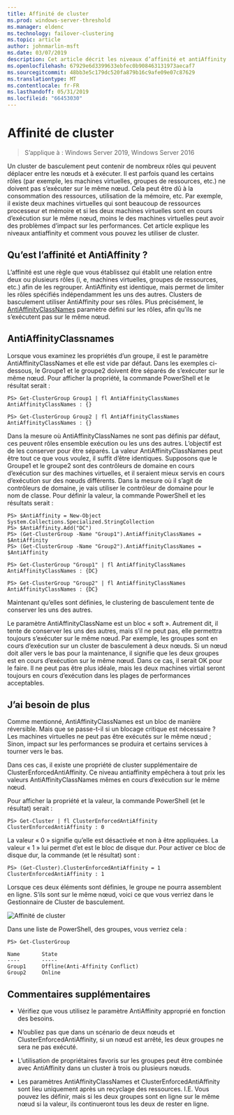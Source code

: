```yaml
---
title: Affinité de cluster
ms.prod: windows-server-threshold
ms.manager: eldenc
ms.technology: failover-clustering
ms.topic: article
author: johnmarlin-msft
ms.date: 03/07/2019
description: Cet article décrit les niveaux d’affinité et antiAffinity de cluster de basculement
ms.openlocfilehash: 67929e6d3399633ebfec0b908463131973aecaf7
ms.sourcegitcommit: 48bb3e5c179dc520fa879b16c9afe09e07c87629
ms.translationtype: MT
ms.contentlocale: fr-FR
ms.lasthandoff: 05/31/2019
ms.locfileid: "66453030"
---
```

# <a name="cluster-affinity"></a>Affinité de cluster

> S’applique à : Windows Server 2019, Windows Server 2016

Un cluster de basculement peut contenir de nombreux rôles qui peuvent déplacer entre les nœuds et à exécuter.  Il est parfois quand les certains rôles (par exemple, les machines virtuelles, groupes de ressources, etc.) ne doivent pas s’exécuter sur le même nœud.  Cela peut être dû à la consommation des ressources, utilisation de la mémoire, etc.  Par exemple, il existe deux machines virtuelles qui sont beaucoup de ressources processeur et mémoire et si les deux machines virtuelles sont en cours d’exécution sur le même nœud, moins le des machines virtuelles peut avoir des problèmes d’impact sur les performances.  Cet article explique les niveaux antiaffinity et comment vous pouvez les utiliser de cluster.

## <a name="what-is-affinity-and-antiaffinity"></a>Qu’est l’affinité et AntiAffinity ?

L’affinité est une règle que vous établissez qui établit une relation entre deux ou plusieurs rôles (i, e, machines virtuelles, groupes de ressources, etc.) afin de les regrouper.  AntiAffinity est identique, mais permet de limiter les rôles spécifiés indépendamment les uns des autres.  Clusters de basculement utiliser AntiAffinity pour ses rôles.  Plus précisément, le [AntiAffinityClassNames](https://docs.microsoft.com/previous-versions/windows/desktop/mscs/groups-antiaffinityclassnames) paramètre défini sur les rôles, afin qu’ils ne s’exécutent pas sur le même nœud.  

## <a name="antiaffinityclassnames"></a>AntiAffinityClassnames

Lorsque vous examinez les propriétés d’un groupe, il est le paramètre AntiAffinityClassNames et elle est vide par défaut.  Dans les exemples ci-dessous, le Groupe1 et le groupe2 doivent être séparés de s’exécuter sur le même nœud.  Pour afficher la propriété, la commande PowerShell et le résultat serait :

    PS> Get-ClusterGroup Group1 | fl AntiAffinityClassNames
    AntiAffinityClassNames : {}

    PS> Get-ClusterGroup Group2 | fl AntiAffinityClassNames
    AntiAffinityClassNames : {}

Dans la mesure où AntiAffinityClassNames ne sont pas définis par défaut, ces peuvent rôles ensemble exécution ou les uns des autres.  L’objectif est de les conserver pour être séparés.  La valeur AntiAffinityClassNames peut être tout ce que vous voulez, il suffit d’être identiques.  Supposons que le Groupe1 et le groupe2 sont des contrôleurs de domaine en cours d’exécution sur des machines virtuelles, et il seraient mieux servis en cours d’exécution sur des nœuds différents.  Dans la mesure où il s’agit de contrôleurs de domaine, je vais utiliser le contrôleur de domaine pour le nom de classe.  Pour définir la valeur, la commande PowerShell et les résultats serait :

    PS> $AntiAffinity = New-Object System.Collections.Specialized.StringCollection
    PS> $AntiAffinity.Add("DC")
    PS> (Get-ClusterGroup -Name "Group1").AntiAffinityClassNames = $AntiAffinity
    PS> (Get-ClusterGroup -Name "Group2").AntiAffinityClassNames = $AntiAffinity

    PS> Get-ClusterGroup "Group1" | fl AntiAffinityClassNames
    AntiAffinityClassNames : {DC}

    PS> Get-ClusterGroup "Group2" | fl AntiAffinityClassNames
    AntiAffinityClassNames : {DC}

Maintenant qu’elles sont définies, le clustering de basculement tente de conserver les uns des autres.  

Le paramètre AntiAffinityClassName est un bloc « soft ».  Autrement dit, il tente de conserver les uns des autres, mais s’il ne peut pas, elle permettra toujours s’exécuter sur le même nœud.  Par exemple, les groupes sont en cours d’exécution sur un cluster de basculement à deux nœuds.  Si un nœud doit aller vers le bas pour la maintenance, il signifie que les deux groupes est en cours d’exécution sur le même nœud.  Dans ce cas, il serait OK pour le faire.  Il ne peut pas être plus idéale, mais les deux machines virtial seront toujours en cours d’exécution dans les plages de performances acceptables.

## <a name="i-need-more"></a>J’ai besoin de plus

Comme mentionné, AntiAffinityClassNames est un bloc de manière réversible.  Mais que se passe-t-il si un blocage critique est nécessaire ?  Les machines virtuelles ne peut pas être exécutés sur le même nœud ; Sinon, impact sur les performances se produira et certains services à tourner vers le bas.

Dans ces cas, il existe une propriété de cluster supplémentaire de ClusterEnforcedAntiAffinity.  Ce niveau antiaffinity empêchera à tout prix les valeurs AntiAffinityClassNames mêmes en cours d’exécution sur le même nœud.

Pour afficher la propriété et la valeur, la commande PowerShell (et le résultat) serait :

    PS> Get-Cluster | fl ClusterEnforcedAntiAffinity
    ClusterEnforcedAntiAffinity : 0

La valeur « 0 » signifie qu’elle est désactivée et non à être appliquées.  La valeur « 1 » lui permet d’et est le bloc de disque dur.  Pour activer ce bloc de disque dur, la commande (et le résultat) sont :

    PS> (Get-Cluster).ClusterEnforcedAntiAffinity = 1
    ClusterEnforcedAntiAffinity : 1

Lorsque ces deux éléments sont définies, le groupe ne pourra assemblent en ligne.  S’ils sont sur le même nœud, voici ce que vous verriez dans le Gestionnaire de Cluster de basculement.

![Affinité de cluster](media/Cluster-Affinity/Cluster-Affinity-1.png)

Dans une liste de PowerShell, des groupes, vous verriez cela :

    PS> Get-ClusterGroup

    Name       State
    ----       -----
    Group1     Offline(Anti-Affinity Conflict)
    Group2     Online

## <a name="additional-comments"></a>Commentaires supplémentaires

- Vérifiez que vous utilisez le paramètre AntiAffinity approprié en fonction des besoins.
- N’oubliez pas que dans un scénario de deux nœuds et ClusterEnforcedAntiAffinity, si un nœud est arrêté, les deux groupes ne sera ne pas exécuté.  

- L’utilisation de propriétaires favoris sur les groupes peut être combinée avec AntiAffinity dans un cluster à trois ou plusieurs nœuds.
- Les paramètres AntiAffinityClassNames et ClusterEnforcedAntiAffinity sont lieu uniquement après un recyclage des ressources. I.E. Vous pouvez les définir, mais si les deux groupes sont en ligne sur le même nœud si la valeur, ils continueront tous les deux de rester en ligne.



